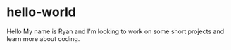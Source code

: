# hello-world
Hello My name is Ryan and I'm looking to work on some short projects and learn more about coding.
